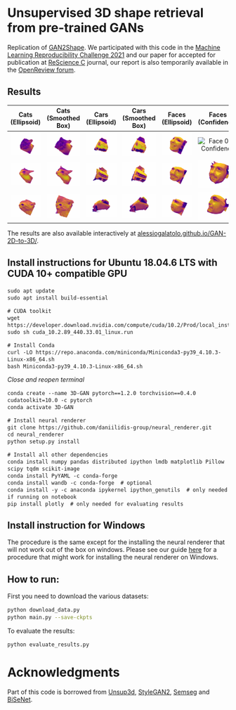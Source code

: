 # Unsupervised 3D shape retrieval from pre-trained GANs
Replication of [GAN2Shape](https://github.com/XingangPan/GAN2Shape). We participated with this code in the [Machine Learning Reproducibility Challenge 2021](https://paperswithcode.com/rc2021) and our paper for accepted for publication at [ReScience C](https://rescience.github.io/read) journal, our report is also temporarily available in the [OpenReview forum](https://openreview.net/forum?id=B8mxkTzX2RY).

## Results
| Cats (Ellipsoid) | Cats (Smoothed Box) | Cars (Ellipsoid) | Cars (Smoothed Box) | Faces (Ellipsoid) | Faces (Confidence) |
| :---: | :---: | :---: | :---: | :---: | :---: |
| ![Cat 0 - Ellipsoid](docs/Cat%20-%20Ellipsoid/plotly__im_0.gif) | ![Cat 0 - Smoothed Box](docs/Cat%20-%20Smoothed%20box/plotly__im_0.gif) | ![Car 0 - Ellipsoid](docs/Car%20-%20Ellipsoid/plotly__im_0.gif) | ![Car 0 - Smoothed Box](docs/Car%20-%20Smoothed%20box/plotly__im_0.gif) | ![Face 0 - Ellipsoid](docs/Face%20-%20Ellipsoid/plotly__im_0.gif) | ![Face 0 - Confidence](docs/Face%20-%20Confidence/plotly__im_0.gif) | 
| ![Cat 1 - Ellipsoid](docs/Cat%20-%20Ellipsoid/plotly__im_1.gif) | ![Cat 1 - Smoothed Box](docs/Cat%20-%20Smoothed%20box/plotly__im_1.gif) | ![Car 4 - Ellipsoid](docs/Car%20-%20Ellipsoid/plotly__im_4.gif) | ![Car 4 - Smoothed Box](docs/Car%20-%20Smoothed%20box/plotly__im_4.gif) | ![Face 1 - Ellipsoid](docs/Face%20-%20Ellipsoid/plotly__im_1.gif) | ![Face 1 - Confidence](docs/Face%20-%20Confidence/plotly__im_1.gif) |
| ![Cat 2 - Ellipsoid](docs/Cat%20-%20Ellipsoid/plotly__im_2.gif) | ![Cat 2 - Smoothed Box](docs/Cat%20-%20Smoothed%20box/plotly__im_2.gif) | ![Car 5 - Ellipsoid](docs/Car%20-%20Ellipsoid/plotly__im_5.gif) | ![Car 5 - Smoothed Box](docs/Car%20-%20Smoothed%20box/plotly__im_5.gif) | ![Face 2 - Ellipsoid](docs/Face%20-%20Ellipsoid/plotly__im_2.gif) | ![Face 2 - Confidence](docs/Face%20-%20Confidence/plotly__im_2.gif) |

The results are also available interactively at [alessiogalatolo.github.io/GAN-2D-to-3D/](https://alessiogalatolo.github.io/GAN-2D-to-3D/).
## Install instructions for Ubuntu 18.04.6 LTS with CUDA 10+ compatible GPU
```
sudo apt update
sudo apt install build-essential
```
```
# CUDA toolkit
wget https://developer.download.nvidia.com/compute/cuda/10.2/Prod/local_installers/cuda_10.2.89_440.33.01_linux.run
sudo sh cuda_10.2.89_440.33.01_linux.run
```
```
# Install Conda
curl -LO https://repo.anaconda.com/miniconda/Miniconda3-py39_4.10.3-Linux-x86_64.sh
bash Miniconda3-py39_4.10.3-Linux-x86_64.sh
```
*Close and reopen terminal*
```
conda create --name 3D-GAN pytorch==1.2.0 torchvision==0.4.0 cudatoolkit=10.0 -c pytorch
conda activate 3D-GAN
```
```
# Install neural renderer
git clone https://github.com/daniilidis-group/neural_renderer.git
cd neural_renderer
python setup.py install
```
```
# Install all other dependencies
conda install numpy pandas distributed ipython lmdb matplotlib Pillow scipy tqdm scikit-image
conda install PyYAML -c conda-forge
conda install wandb -c conda-forge  # optional
conda install -y -c anaconda ipykernel ipython_genutils  # only needed if running on notebook
pip install plotly  # only needed for evaluating results
```

## Install instruction for Windows
The procedure is the same except for the installing the neural renderer that will not work out of the box on windows.
Please see our guide [here](https://github.com/alessioGalatolo/GAN-2D-to-3D/tree/nr-windows-instructions) for a procedure that might work for installing the neural renderer on Windows.

## How to run:
First you need to download the various datasets:
```sh
python download_data.py
python main.py --save-ckpts
```
To evaluate the results:
```
python evaluate_results.py
```
# Acknowledgments
Part of this code is borrowed from [Unsup3d](https://github.com/elliottwu/unsup3d), [StyleGAN2](https://github.com/rosinality/stylegan2-pytorch), [Semseg](https://github.com/hszhao/semseg) and [BiSeNet](https://github.com/zllrunning/face-parsing.PyTorch).
